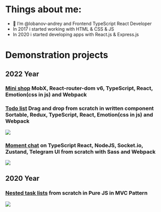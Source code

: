 # Things about me:
- 👋 I’m @lobanov-andrey and Frontend TypeScript React Developer
- In 2017 i started working with HTML & CSS & JS
- In 2020 i started developing apps with React.js & Express.js

# Demonstration projects
## 2022 Year
### [Mini shop](https://github.com/lobanov-andrey/mini-shop) MobX, React-router-dom v6, TypeScript, React, Emotion(css in js) and Webpack
### [Todo list](https://github.com/lobanov-andrey/todo-list) Drag and drop from scratch in written component Sortable, Redux, TypeScript, React, Emotion(css in js) and Webpack
![](https://raw.githubusercontent.com/lobanov-andrey/todo-list/main/preview-v3.gif)
### [Moment chat](https://github.com/lobanov-andrey/moment-chat) on TypeScript React, NodeJS, Socket.io, Zustand, Telegram UI from scratch with Sass and Webpack
![](https://raw.githubusercontent.com/lobanov-andrey/moment-chat/main/preview.gif)
## 2020 Year
### [Nested task lists](https://github.com/lobanov-andrey/nested-task-lists) from scratch in Pure JS in MVC Pattern
![](https://github.com/lobanov-andrey/nested-task-lists/blob/master/preview.gif)

<!---
lobanov-andrey/lobanov-andrey is a ✨ special ✨ repository because its `README.md` (this file) appears on your GitHub profile.
You can click the Preview link to take a look at your changes.
--->
